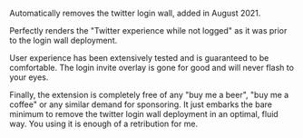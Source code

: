 Automatically removes the twitter login wall, added in August 2021.

Perfectly renders the "Twitter experience while not logged" as it was prior to the login wall deployment.

User experience has been extensively tested and is guaranteed to be comfortable. The login invite overlay is gone for good and will never flash to your eyes.

Finally, the extension is completely free of any "buy me a beer", "buy me a coffee" or any similar demand for sponsoring. It just embarks the bare minimum to remove the twitter login wall deployment in an optimal, fluid way. You using it is enough of a retribution for me.